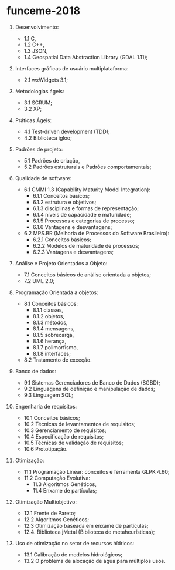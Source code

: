 # funceme-2018

1. Desenvolvimento: 
	* 1.1 C, 
	* 1.2 C++, 
	* 1.3 JSON, 
	* 1.4 Geospatial Data Abstraction Library (GDAL 1.11); 

2. Interfaces gráficas de usuário multiplataforma: 
	* 2.1 wxWidgets 3.1; 

3. Metodologias ágeis: 
	* 3.1 SCRUM; 
	* 3.2 XP; 

4. Práticas Ágeis: 
	* 4.1 Test-driven development (TDD); 
	* 4.2 Biblioteca igloo;

5. Padrões de projeto: 
	* 5.1 Padrões de criação, 
	* 5.2 Padrões estruturais e Padrões comportamentais;

6. Qualidade de software: 
	* 6.1 CMMI 1.3 (Capability Maturity Model Integration): 
		* 6.1.1 Conceitos básicos; 
		* 6.1.2 estrutura e objetivos; 
		* 6.1.3 disciplinas e formas de representação; 
		* 6.1.4 níveis de capacidade e maturidade; 
		* 6.1.5 Processos e categorias de processo; 
		* 6.1.6 Vantagens e desvantagens; 
	* 6.2 MPS.BR (Melhoria de Processos do Software Brasileiro):
		* 6.2.1 Conceitos básicos; 
		* 6.2.2 Modelos de maturidade de processos; 
		* 6.2.3 Vantagens e desvantagens; 

7. Análise e Projeto Orientados a Objeto: 
	* 7.1 Conceitos básicos de análise orientada a objetos; 
	* 7.2 UML 2.0; 

8. Programação Orientada a objetos: 
	* 8.1 Conceitos básicos: 
		* 8.1.1 classes, 
		* 8.1.2 objetos, 
		* 8.1.3 métodos, 
		* 8.1.4 mensagens, 
		* 8.1.5 sobrecarga, 
		* 8.1.6 herança, 
		* 8.1.7 polimorfismo,
		* 8.1.8 interfaces; 
	* 8.2 Tratamento de exceção. 

9. Banco de dados: 
	* 9.1 Sistemas Gerenciadores de Banco de Dados (SGBD); 
	* 9.2 Linguagens de definição e manipulação de dados; 
	* 9.3 Linguagem SQL; 

10. Engenharia de requisitos: 
	* 10.1 Conceitos básicos; 
	* 10.2 Técnicas de levantamentos de requisitos; 
	* 10.3 Gerenciamento de requisitos; 
	* 10.4 Especificação de requisitos; 
	* 10.5 Técnicas de validação de requisitos; 
	* 10.6 Prototipação. 

11. Otimização: 
	* 11.1 Programação Linear: conceitos e ferramenta GLPK 4.60; 
	* 11.2 Computação Evolutiva: 
		* 11.3 Algoritmos Genéticos,
		* 11.4 Enxame de partículas; 

12. Otimização Multiobjetivo: 
	* 12.1 Frente de Pareto; 
	* 12.2 Algoritmos Genéticos; 
	* 12.3 Otimização baseada em enxame de partículas; 
	* 12.4. Biblioteca jMetal (Biblioteca de metaheurísticas); 

13. Uso de otimização no setor de recursos hídricos: 
	* 13.1 Calibração de modelos hidrológicos; 
	* 13.2 O problema de alocação de água para múltiplos usos.
